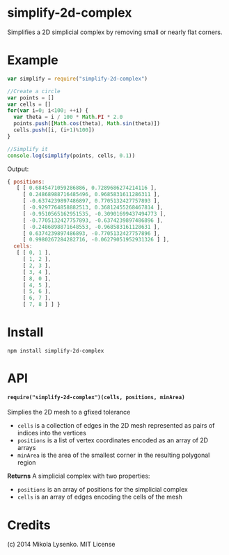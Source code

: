 simplify-2d-complex
===================
Simplifies a 2D simplicial complex by removing small or nearly flat corners.

# Example

```javascript
var simplify = require("simplify-2d-complex")

//Create a circle
var points = []
var cells = []
for(var i=0; i<100; ++i) {
  var theta = i / 100 * Math.PI * 2.0
  points.push([Math.cos(theta), Math.sin(theta)])
  cells.push([i, (i+1)%100])
}

//Simplify it
console.log(simplify(points, cells, 0.1))
```

Output:

```javascript
{ positions:
   [ [ 0.6845471059286886, 0.7289686274214116 ],
     [ 0.24868988716485496, 0.9685831611286311 ],
     [ -0.6374239897486897, 0.7705132427757893 ],
     [ -0.9297764858882513, 0.36812455268467814 ],
     [ -0.9510565162951535, -0.30901699437494773 ],
     [ -0.7705132427757893, -0.6374239897486896 ],
     [ -0.2486898871648553, -0.968583161128631 ],
     [ 0.6374239897486893, -0.7705132427757896 ],
     [ 0.9980267284282716, -0.06279051952931326 ] ],
  cells:
   [ [ 0, 1 ],
     [ 1, 2 ],
     [ 2, 3 ],
     [ 3, 4 ],
     [ 8, 0 ],
     [ 4, 5 ],
     [ 5, 6 ],
     [ 6, 7 ],
     [ 7, 8 ] ] }
```

# Install

```
npm install simplify-2d-complex
```

# API

#### `require("simplify-2d-complex")(cells, positions, minArea)`
Simplies the 2D mesh to a gfixed tolerance

* `cells` is a collection of edges in the 2D mesh represented as pairs of indices into the vertices
* `positions` is a list of vertex coordinates encoded as an array of 2D arrays
* `minArea` is the area of the smallest corner in the resulting polygonal region

**Returns** A simplicial complex with two properties:

* `positions` is an array of positions for the simplicial complex
* `cells` is an array of edges encoding the cells of the mesh

# Credits
(c) 2014 Mikola Lysenko. MIT License